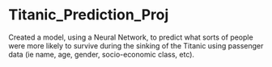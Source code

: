 # Titanic_Prediction_Proj
Created a model, using a Neural Network, to predict what sorts of people were more likely to survive during the sinking of the Titanic using passenger data (ie name, age, gender, socio-economic class, etc).
